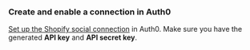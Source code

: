 ### Create and enable a connection in Auth0
[Set up the Shopify social connection](/dashboard/guides/connections/set-up-connections-social) in Auth0. Make sure you have the generated **API key** and **API secret key**.
